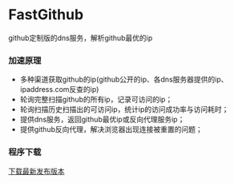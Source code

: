 # FastGithub
github定制版的dns服务，解析github最优的ip

### 加速原理
* 多种渠道获取github的ip(github公开的ip、各dns服务器提供的ip、ipaddress.com反查的ip)
* 轮询完整扫描github的所有ip，记录可访问的ip；
* 轮询扫描历史扫描出的可访问ip，统计ip的访问成功率与访问耗时；
* 提供dns服务，返回github最优ip或反向代理服务ip；
* 提供github反向代理，解决浏览器出现连接被重置的问题；

### 程序下载
[下载最新发布版本](https://gitee.com/jiulang/fast-github)
